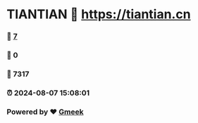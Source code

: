 # TIANTIAN :link: https://tiantian.cn 
### :page_facing_up: [7](https://tiantian.cn/tag.html) 
### :speech_balloon: 0 
### :hibiscus: 7317 
### :alarm_clock: 2024-08-07 15:08:01 
### Powered by :heart: [Gmeek](https://github.com/Meekdai/Gmeek)
